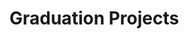 
# Graduation Projects

<!--
Our next meeting will be on next Saturday, Insha Allah. 
- @ 19:00 - Group 1 (Nursing and medical services)
- @ 19:45 - Group 2 (Developing emerging and small companies)
- @ 20:30 - Group 3 (Inventory management)
- @ 21:15 - Group 4 (Project 7)
-->
<!--Currency detection -->

<!--
### Zoom Link
https://us05web.zoom.us/j/83518532308?pwd=NXNJVXRTZmQ0dnhuU3A5ODNtanBRUT09
-->

<!--
```diff
- I am in the Zoom meeting now, you can attend.
```
-->

